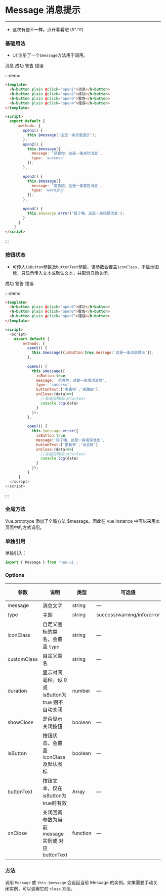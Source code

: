 # Message 消息提示

----
- 这次有些不一样，点开看看吧 (#^.^#)

### 基础用法

- UI 注册了一个`$message`方法用于调用。

<div class="demo-block">
  <h-button plain @click="open1">消息</h-button>
  <h-button plain @click="open2">成功</h-button>
  <h-button plain @click="open3">警告</h-button>
  <h-button plain @click="open4">错误</h-button>
</div>

<script>
  export default {
    methods: {
      open1() {
        this.$message('这是一条消息提示');
      },
      
      open2() {
        this.$message({
          message: '恭喜你，这是一条成功消息',
          type: 'success'
        });
      },

      open3() {
        this.$message({
          message: '警告哦，这是一条警告消息',
          type: 'warning'
        });
      },

      open4() {
        this.$message.error('错了哦，这是一条错误消息');
      },
      
      open5() {
        this.$message({isButton:true,message:'这是一条消息提示'});
      },
      
      open6() {
        this.$message({
          isButton:true,
          message: '恭喜你，这是一条成功消息',
          type: 'success',
          buttonText:['喝香槟','去蹦迪'],
          onClose:(data)=>{
            //会返回相应buttonText
            console.log(data)
          }
        });
      },

      open7() {
        this.$message.error({
          isButton:true,
          message:'错了哦，这是一条错误消息',
          buttonText:['重新来','出去玩'],
          onClose:(data)=>{
            //会返回相应buttonText
            console.log(data)
          }
        });
      }
    }
  }
</script>


:::demo 

```html
<template>
  <h-button plain @click="open1">消息</h-button>
  <h-button plain @click="open2">成功</h-button>
  <h-button plain @click="open3">警告</h-button>
  <h-button plain @click="open4">错误</h-button>
</template>

<script>
  export default {
      methods: {
        open1() {
          this.$message('这是一条消息提示');
        },
        open2() {
          this.$message({
            message: '恭喜你，这是一条成功消息',
            type: 'success'
          });
        },
  
        open3() {
          this.$message({
            message: '警告哦，这是一条警告消息',
            type: 'warning'
          });
        },
  
        open4() {
          this.$message.error('错了哦，这是一条错误消息');
        }
      }
    }
</script>
```
:::

### 按钮状态
- 可传入`isButton`参数及`buttonText`参数，该参数会覆盖`iconClass`，不显示图标，只显示传入文本或默认文本，并取消自动关闭。
<div class="demo-block">
  <h-button plain @click="open5">成功</h-button>
  <h-button plain @click="open6">警告</h-button>
  <h-button plain @click="open7">错误</h-button>
</div>

:::demo 
```html
<template>
  <h-button plain @click="open5">成功</h-button>
  <h-button plain @click="open6">警告</h-button>
  <h-button plain @click="open7">错误</h-button>
</template>

<script>
  <script>
    export default {
        methods: {
          open5() {
            this.$message({isButton:true,message:'这是一条消息提示'});
          },
          
          open6() {
            this.$message({
              isButton:true,
              message: '恭喜你，这是一条成功消息',
              type: 'success',
              buttonText:['喝香槟','去蹦迪'],
              onClose:(data)=>{
                //会返回相应buttonText
                console.log(data)
              }
            });
          },
    
          open7() {
            this.$message.error({
              isButton:true,
              message:'错了哦，这是一条错误消息',
              buttonText:['重新来','出去玩'],
              onClose:(data)=>{
                //会返回相应buttonText
                console.log(data)
              }
            });
          }
      }
  </script>
</script>
```
:::

### 全局方法

Vue.prototype 添加了全局方法 $message。因此在 vue instance 中可以采用本页面中的方式调用。

### 单独引用

单独引入：

```javascript
import { Message } from 'hao-ui';
```

### Options
| 参数      | 说明          | 类型      | 可选值                           | 默认值  |
|---------- |-------------- |---------- |--------------------------------  |-------- |
| message | 消息文字 | string | — | — |
| type | 主题 | string | success/warning/info/error | info |
| iconClass | 自定义图标的类名，会覆盖 `type` | string | — | — |
| customClass | 自定义类名 | string | — | — |
| duration | 显示时间, 毫秒。设 0 或 isButton为true 则不自动关闭 | number | — | 3000 |
| showClose | 是否显示关闭按钮 | boolean | — | true |
| isButton | 按钮状态，会覆盖iconClass及默认图标 | boolean | — | false |
| buttonText | 按钮文本，仅在isButton为true时有效 | Array | — | ['确定','取消'] |
| onClose | 关闭回调, 参数为当前message 实例或 对应buttonText | function | — | — |

### 方法
调用 `Message` 或 `this.$message` 会返回当前 Message 的实例。如果需要手动关闭实例，可以调用它的 `close` 方法。
